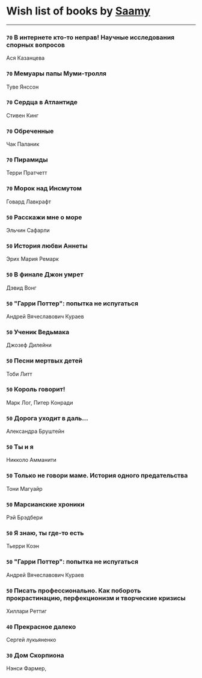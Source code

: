 # Wish list of books by [Saamy](http://vk.com/id115226508)
---

### `70` В интернете кто-то неправ! Научные исследования спорных вопросов
Ася Казанцева

### `70` Мемуары папы Муми-тролля
Туве Янссон

### `70` Сердца в Атлантиде
Стивен Кинг

### `70` Обреченные
Чак Паланик

### `70` Пирамиды
Терри Пратчетт

### `70` Морок над Инсмутом
Говард Лавкрафт

### `50` Расскажи мне о море
Эльчин Сафарли

### `50` История любви Аннеты
Эрих Мария Ремарк

### `50` В финале Джон умрет
Дэвид Вонг

### `50` "Гарри Поттер": попытка не испугаться
Андрей Вячеславович Кураев

### `50` Ученик Ведьмака
Джозеф Дилейни

### `50` Песни мертвых детей
Тоби Литт

### `50` Король говорит!
Марк Лог, Питер Конради

### `50` Дорога уходит в даль…
Александра Бруштейн

### `50` Ты и я
Никколо Амманити

### `50` Только не говори маме. История одного предательства
Тони Магуайр

### `50` Марсианские хроники
Рэй Брэдбери

### `50` Я знаю, ты где-то есть
Тьерри Коэн

### `50` "Гарри Поттер": попытка не испугаться
Андрей Вячеславович Кураев

### `50` Писать профессионально. Как побороть прокрастинацию, перфекционизм и творческие кризисы
Хиллари Реттиг

### `40` Прекрасное далеко
Сергей лукьяненко

### `30` Дом Скорпиона
Нэнси Фармер,

